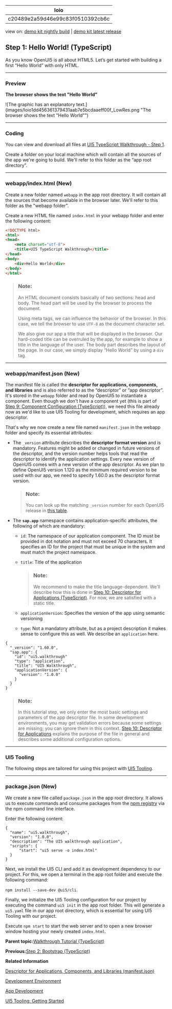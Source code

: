<!-- loioc20489e2a59d46e99c83f0510392cb6c -->

| loio |
| -----|
| c20489e2a59d46e99c83f0510392cb6c |

<div id="loio">

view on: [demo kit nightly build](https://sdk.openui5.org/nightly/#/topic/c20489e2a59d46e99c83f0510392cb6c) | [demo kit latest release](https://sdk.openui5.org/topic/c20489e2a59d46e99c83f0510392cb6c)</div>

## Step 1: Hello World! \(TypeScript\)

As you know OpenUI5 is all about HTML5. Let’s get started with building a first “Hello World” with only HTML.

***

### Preview

  
  
**The browser shows the text "Hello World"**

![The graphic has an explanatory text.](images/loio1dd456361379431aab7e5bcdaaeff00f_LowRes.png "The browser shows the text "Hello World"")

***

<a name="loioc20489e2a59d46e99c83f0510392cb6c__section_js2_mhx_kzb"/>

### Coding

You can view and download all files at [UI5 TypeScript Walkthrough - Step 1](https://github.com/sap-samples/ui5-typescript-walkthrough/steps/01/README.md).

Create a folder on your local machine which will contain all the sources of the app we're going to build. We'll refer to this folder as the “app root directory”.

***

<a name="loioc20489e2a59d46e99c83f0510392cb6c__section_ks2_mhx_kzb"/>

### webapp/index.html \(New\)

Create a new folder named `webapp` in the app root directory. It will contain all the sources that become available in the browser later. We'll refer to this folder as the "webapp folder".

Create a new HTML file named `index.html` in your webapp folder and enter the following content:

```html
<!DOCTYPE html>
<html>
<head>
	<meta charset="utf-8">
	<title>UI5 TypeScript Walkthrough</title>
</head>
<body>
	<div>Hello World</div>
</body>
</html>
```

> ### Note:  
> An HTML document consists basically of two sections: head and body. The head part will be used by the browser to process the document.
> 
> Using meta tags, we can influence the behavior of the browser. In this case, we tell the browser to use `UTF-8` as the document character set.
> 
> We also give our app a title that will be displayed in the browser. Our hard-coded title can be overruled by the app, for example to show a title in the language of the user. The body part describes the layout of the page. In our case, we simply display “Hello World” by using a `div` tag.

***

<a name="loioc20489e2a59d46e99c83f0510392cb6c__section_czs_c3x_kzb"/>

### webapp/manifest.json \(New\)

The manifest file is called the **descriptor for applications, components, and libraries** and is also referred to as the “descriptor” or “app descriptor”. It's stored in the `webapp` folder and read by OpenUI5 to instantiate a component. Even though we don't have a component yet \(this is part of [Step 9: Component Configuration \(TypeScript\)](Step_9_Component_Configuration_TypeScript_f9d0e2f.md)\), we need this file already now as we'd like to use UI5 Tooling for development, which requires an app descriptor.

That's why we now create a new file named `manifest.json` in the webapp folder and specify its essential attributes:

-   The `_version` attribute describes the **descriptor format version** and is mandatory. Features might be added or changed in future versions of the descriptor, and the version number helps tools that read the descriptor to identify the application settings. Every new version of OpenUI5 comes with a new version of the app descriptor. As we plan to define OpenUI5 version 1.120 as the minimum required version to be used with our app, we need to specify 1.60.0 as the descriptor format version.

    > ### Note:  
    > You can look up the matching `_version` number for each OpenUI5 release in [this table](https://github.com/SAP/ui5-manifest/blob/-/mapping.json).

-   The **`sap.app`** namespace contains application-specific attributes, the following of which are mandatory:

    -   `id`: The namespace of our application component. The ID must be provided in dot notation and must not exceed 70 characters. It specifies an ID for the project that must be unique in the system and must match the project namespace.

    -   `title`: Title of the application

        > ### Note:  
        > We recommend to make the title language-dependent. We'll describe how this is done in [Step 10: Descriptor for Applications \(TypeScript\)](Step_10_Descriptor_for_Applications_TypeScript_2a46b75.md). For now, we are satisfied with a static title.

    -   `applicationVersion`: Specifies the version of the app using semantic versioning

    -   `type`: Not a mandatory attribute, but as a project description it makes sense to configure this as well. We describe an `application` here.



```
{
  "_version": "1.60.0",
  "sap.app": {
    "id": "ui5.walkthrough"
    "type": "application",
    "title": "UI5 Walkthrough",
    "applicationVersion": {
      "version": "1.0.0"
    }
  }
}
```

> ### Note:  
> In this tutorial step, we only enter the most basic settings and parameters of the app descriptor file. In some development environments, you may get validation errors because some settings are missing; you can ignore them in this context. [Step 10: Descriptor for Applications](Step_10_Descriptor_for_Applications_8f93bf2.md) explains the purpose of the file in general and describes some additional configuration options.

***

<a name="loioc20489e2a59d46e99c83f0510392cb6c__section_e2v_fmx_kzb"/>

### UI5 Tooling

The following steps are tailored for using this project with [UI5 Tooling](Development_Environment_7bb04e0.md).

***

<a name="loioc20489e2a59d46e99c83f0510392cb6c__section_mfb_4mx_kzb"/>

### package.json \(New\)

We create a new file called `package.json` in the app root directory. It allows us to execute commands and consume packages from the [npm registry](https://www.npmjs.com/) via the npm command line interface.

Enter the following content:

```
{
  "name": "ui5.walkthrough",
  "version": "1.0.0",
  "description": "The UI5 walkthrough application",
  "scripts": {
      "start": "ui5 serve -o index.html"
  }
}

```

Next, we install the UI5 CLI and add it as development dependency to our project. For this, we open a terminal in the app root folder and execute the following command:

`npm install --save-dev @ui5/cli`.

Finally, we initialize the UI5 Tooling configuration for our project by executing the command `ui5 init` in the app root folder. This will generate a `ui5.yaml` file in our app root directory, which is essential for using UI5 Tooling with our project.

Execute `npm start` to start the web server and to open a new browser window hosting your newly created `index.html`.

**Parent topic:**[Walkthrough Tutorial \(TypeScript\)](Walkthrough_Tutorial_TypeScript_dad1905.md "In this tutorial we'll introduce you to all major development paradigms of OpenUI5. We'll demonstrate the use of TypeScript with OpenUI5 and highlight the specific characteristics of this approach.")

**Previous:**[Step 2: Bootstrap \(TypeScript\)](Step_2_Bootstrap_TypeScript_32b14d8.md "Before we can do something with OpenUI5, we need to load and initialize it. This process of loading and initializing OpenUI5 is called bootstrapping. Once this bootstrapping is finished, we simply display an alert.")

**Related Information**  


[Descriptor for Applications, Components, and Libraries \(manifest.json\)](Descriptor_for_Applications_Components_and_Libraries_manifest_json_be0cf40.md "The descriptor for applications, components, and libraries (in short: app descriptor) is inspired by the WebApplication Manifest concept introduced by the W3C. The descriptor provides a central, machine-readable, and easy-to-access location for storing metadata associated with an application, an application component, or a library.")

[Development Environment](Development_Environment_7bb04e0.md "This part of the documentation introduces you to some common and recommended use cases for the installation, configuration, and setup of OpenUI5 development environments.")

[App Development](App_Development_b1fbe1a.md "There are several ways to develop OpenUI5 applications. Select the one that meets the requirements of your projects and your expectations best.")

[UI5 Tooling: Getting Started](https://sap.github.io/ui5-tooling/stable/pages/GettingStarted/)

